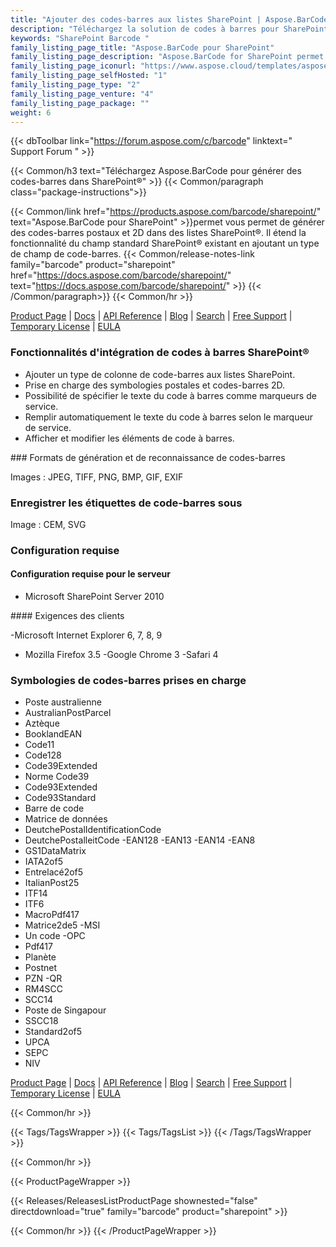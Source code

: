 ```yaml
---
title: "Ajouter des codes-barres aux listes SharePoint | Aspose.BarCode pour SharePoint"
description: "Téléchargez la solution de codes à barres pour SharePoint qui permet d'ajouter un grand nombre de symboles de codes à barres linéaires, 2D et postaux aux listes Microsoft SharePoint Foundation 2010 et Microsoft Office SharePoint Server 2010 (MOSS)."
keywords: "SharePoint Barcode "
family_listing_page_title: "Aspose.BarCode pour SharePoint"
family_listing_page_description: "Aspose.BarCode for SharePoint permet d'ajouter un grand nombre de symboles de codes-barres linéaires, 2D et postaux aux listes Microsoft SharePoint Foundation 2010 et Microsoft Office SharePoint Server 2010 (MOSS). Vous pouvez ajouter des codes-barres à n'importe quelle liste en spécifiant le texte du code et la symbologie."
family_listing_page_iconurl: "https://www.aspose.cloud/templates/aspose/App_Themes/V3/images/barcode/272x272/aspose_barcode-for-sharepoint-min.png"
family_listing_page_selfHosted: "1"
family_listing_page_type: "2"
family_listing_page_venture: "4"
family_listing_page_package: ""
weight: 6
---
```


{{< dbToolbar link="https://forum.aspose.com/c/barcode" linktext=" Support Forum " >}}

{{< Common/h3 text="Téléchargez Aspose.BarCode pour générer des codes-barres dans SharePoint®"  >}}
{{< Common/paragraph class="package-instructions">}}

{{< Common/link href="https://products.aspose.com/barcode/sharepoint/" text="Aspose.BarCode pour SharePoint"  >}}permet
vous permet de générer des codes-barres postaux et 2D dans des listes SharePoint®. Il étend la fonctionnalité du champ standard SharePoint® existant en ajoutant un type de champ de code-barres.
{{< Common/release-notes-link family="barcode" product="sharepoint" href="https://docs.aspose.com/barcode/sharepoint/" text="https://docs.aspose.com/barcode/sharepoint/"  >}}
{{< /Common/paragraph>}}
{{< Common/hr >}}

[Product Page](https://products.aspose.com/barcode/sharepoint/) | [Docs](https://docs.aspose.com/barcode/sharepoint/) | [API Reference](https://reference.aspose.com/barcode/) | [Blog](https://blog.aspose.com/category/barcode/) | [Search](https://search.aspose.com/) | [Free Support](https://forum.aspose.com/c/barcode) | [Temporary License](https://purchase.aspose.com/temporary-license) | [EULA](https://about.aspose.com/legal/eula/)

### Fonctionnalités d'intégration de codes à barres SharePoint®

- Ajouter un type de colonne de code-barres aux listes SharePoint.
- Prise en charge des symbologies postales et codes-barres 2D.
- Possibilité de spécifier le texte du code à barres comme marqueurs de service.
- Remplir automatiquement le texte du code à barres selon le marqueur de service.
- Afficher et modifier les éléments de code à barres.

### Formats de génération et de reconnaissance de codes-barres

Images : JPEG, TIFF, PNG, BMP, GIF, EXIF

### Enregistrer les étiquettes de code-barres sous

Image : CEM, SVG

### Configuration requise

#### Configuration requise pour le serveur

- Microsoft SharePoint Server 2010

#### Exigences des clients

-Microsoft Internet Explorer 6, 7, 8, 9
- Mozilla Firefox 3.5
-Google Chrome 3
-Safari 4

### Symbologies de codes-barres prises en charge

- Poste australienne
- AustralianPostParcel
- Aztèque
- BooklandEAN
- Code11
- Code128
- Code39Extended
- Norme Code39
- Code93Extended
- Code93Standard
- Barre de code
- Matrice de données
- DeutchePostalIdentificationCode
- DeutchePostalleitCode
-EAN128
-EAN13
-EAN14
-EAN8
- GS1DataMatrix
- IATA2of5
- Entrelacé2of5
- ItalianPost25
- ITF14
- ITF6
- MacroPdf417
- Matrice2de5
-MSI
- Un code
-OPC
- Pdf417
- Planète
- Postnet
- PZN
-QR
- RM4SCC
- SCC14
- Poste de Singapour
- SSCC18
- Standard2of5
- UPCA
- SEPC
- NIV

[Product Page](https://products.aspose.com/barcode/sharepoint/) | [Docs](https://docs.aspose.com/barcode/sharepoint/) | [API Reference](https://reference.aspose.com/barcode/) | [Blog](https://blog.aspose.com/category/barcode/) | [Search](https://search.aspose.com/) | [Free Support](https://forum.aspose.com/c/barcode) | [Temporary License](https://purchase.aspose.com/temporary-license) | [EULA](https://about.aspose.com/legal/eula/)

{{< Common/hr >}}

{{< Tags/TagsWrapper >}}
{{< Tags/TagsList >}}
{{< /Tags/TagsWrapper >}}

{{< Common/hr >}}

{{< ProductPageWrapper >}}

<!-- ReleasesListProductPage-->

{{< Releases/ReleasesListProductPage shownested="false"  directdownload="true" family="barcode" product="sharepoint" >}}

<!-- /ReleasesListProductPage-->

{{< Common/hr >}}
{{< /ProductPageWrapper >}}

